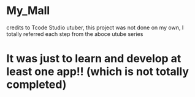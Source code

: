 # My_Mall

credits to Tcode Studio utuber, this project was not done on my own, I totally referred each step from the aboce utube series
# It was just to learn and develop at least one app!! (which is not totally completed)
